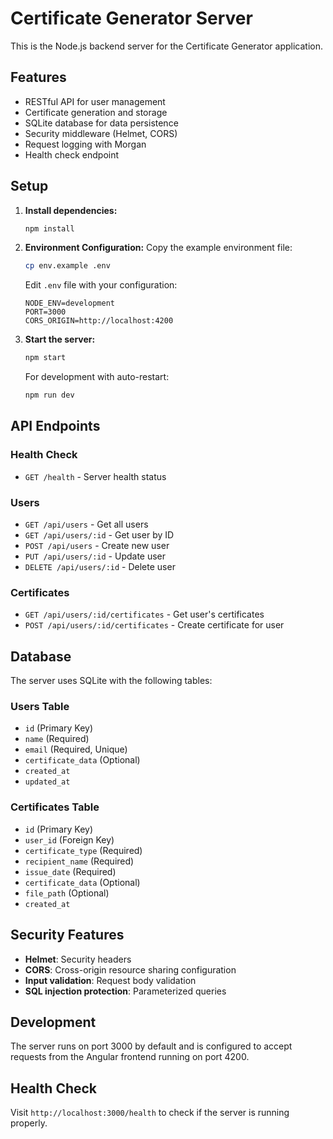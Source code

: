 # Certificate Generator Server

This is the Node.js backend server for the Certificate Generator application.

## Features

- RESTful API for user management
- Certificate generation and storage
- SQLite database for data persistence
- Security middleware (Helmet, CORS)
- Request logging with Morgan
- Health check endpoint

## Setup

1. **Install dependencies:**
   ```bash
   npm install
   ```

2. **Environment Configuration:**
   Copy the example environment file:
   ```bash
   cp env.example .env
   ```
   
   Edit `.env` file with your configuration:
   ```
   NODE_ENV=development
   PORT=3000
   CORS_ORIGIN=http://localhost:4200
   ```

3. **Start the server:**
   ```bash
   npm start
   ```
   
   For development with auto-restart:
   ```bash
   npm run dev
   ```

## API Endpoints

### Health Check
- `GET /health` - Server health status

### Users
- `GET /api/users` - Get all users
- `GET /api/users/:id` - Get user by ID
- `POST /api/users` - Create new user
- `PUT /api/users/:id` - Update user
- `DELETE /api/users/:id` - Delete user

### Certificates
- `GET /api/users/:id/certificates` - Get user's certificates
- `POST /api/users/:id/certificates` - Create certificate for user

## Database

The server uses SQLite with the following tables:

### Users Table
- `id` (Primary Key)
- `name` (Required)
- `email` (Required, Unique)
- `certificate_data` (Optional)
- `created_at`
- `updated_at`

### Certificates Table
- `id` (Primary Key)
- `user_id` (Foreign Key)
- `certificate_type` (Required)
- `recipient_name` (Required)
- `issue_date` (Required)
- `certificate_data` (Optional)
- `file_path` (Optional)
- `created_at`

## Security Features

- **Helmet**: Security headers
- **CORS**: Cross-origin resource sharing configuration
- **Input validation**: Request body validation
- **SQL injection protection**: Parameterized queries

## Development

The server runs on port 3000 by default and is configured to accept requests from the Angular frontend running on port 4200.

## Health Check

Visit `http://localhost:3000/health` to check if the server is running properly. 